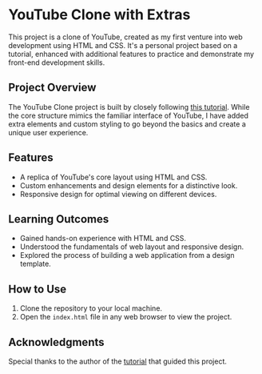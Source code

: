 # YouTube Clone with Extras

This project is a clone of YouTube, created as my first venture into web development using HTML and CSS. It's a personal project based on a tutorial, enhanced with additional features to practice and demonstrate my front-end development skills.

## Project Overview

The YouTube Clone project is built by closely following [this tutorial](https://www.youtube.com/watch?v=G3e-cpL7ofc&t). While the core structure mimics the familiar interface of YouTube, I have added extra elements and custom styling to go beyond the basics and create a unique user experience.

## Features

- A replica of YouTube's core layout using HTML and CSS.
- Custom enhancements and design elements for a distinctive look.
- Responsive design for optimal viewing on different devices.

## Learning Outcomes

- Gained hands-on experience with HTML and CSS.
- Understood the fundamentals of web layout and responsive design.
- Explored the process of building a web application from a design template.

## How to Use

1. Clone the repository to your local machine.
2. Open the `index.html` file in any web browser to view the project.

## Acknowledgments

Special thanks to the author of the [tutorial](https://www.youtube.com/watch?v=G3e-cpL7ofc&t) that guided this project.

